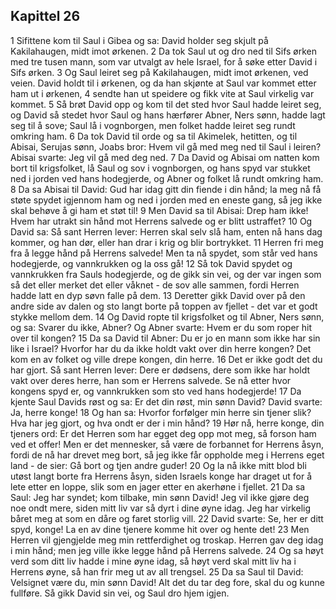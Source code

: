 ## Kapittel 26

1 Sifittene kom til Saul i Gibea og sa: David holder seg skjult på Kakilahaugen, midt imot ørkenen.
2 Da tok Saul ut og dro ned til Sifs ørken med tre tusen mann, som var utvalgt av hele Israel, for å søke etter David i Sifs ørken.
3 Og Saul leiret seg på Kakilahaugen, midt imot ørkenen, ved veien. David holdt til i ørkenen, og da han skjønte at Saul var kommet etter ham ut i ørkenen,
4 sendte han ut speidere og fikk vite at Saul virkelig var kommet.
5 Så brøt David opp og kom til det sted hvor Saul hadde leiret seg, og David så stedet hvor Saul og hans hærfører Abner, Ners sønn, hadde lagt seg til å sove; Saul lå i vognborgen, men folket hadde leiret seg rundt omkring ham.
6 Da tok David til orde og sa til Akimelek, hetitten, og til Abisai, Serujas sønn, Joabs bror: Hvem vil gå med meg ned til Saul i leiren? Abisai svarte: Jeg vil gå med deg ned.
7 Da David og Abisai om natten kom bort til krigsfolket, lå Saul og sov i vognborgen, og hans spyd var stukket ned i jorden ved hans hodegjerde, og Abner og folket lå rundt omkring ham.
8 Da sa Abisai til David: Gud har idag gitt din fiende i din hånd; la meg nå få støte spydet igjennom ham og ned i jorden med en eneste gang, så jeg ikke skal behøve å gi ham et støt til!
9 Men David sa til Abisai: Drep ham ikke! Hvem har utrakt sin hånd mot Herrens salvede og er blitt ustraffet?
10 Og David sa: Så sant Herren lever: Herren skal selv slå ham, enten nå hans dag kommer, og han dør, eller han drar i krig og blir bortrykket.
11 Herren fri meg fra å legge hånd på Herrens salvede! Men ta nå spydet, som står ved hans hodegjerde, og vannkrukken og la oss gå!
12 Så tok David spydet og vannkrukken fra Sauls hodegjerde, og de gikk sin vei, og der var ingen som så det eller merket det eller våknet - de sov alle sammen, fordi Herren hadde latt en dyp søvn falle på dem.
13 Deretter gikk David over på den andre side av dalen og sto langt borte på toppen av fjellet - det var et godt stykke mellom dem.
14 Og David ropte til krigsfolket og til Abner, Ners sønn, og sa: Svarer du ikke, Abner? Og Abner svarte: Hvem er du som roper hit over til kongen?
15 Da sa David til Abner: Du er jo en mann som ikke har sin like i Israel? Hvorfor har du da ikke holdt vakt over din herre kongen? Det kom en av folket og ville drepe kongen, din herre.
16 Det er ikke godt det du har gjort. Så sant Herren lever: Dere er dødsens, dere som ikke har holdt vakt over deres herre, han som er Herrens salvede. Se nå etter hvor kongens spyd er, og vannkrukken som sto ved hans hodegjerde!
17 Da kjente Saul Davids røst og sa: Er det din røst, min sønn David? David svarte: Ja, herre konge!
18 Og han sa: Hvorfor forfølger min herre sin tjener slik? Hva har jeg gjort, og hva ondt er der i min hånd?
19 Hør nå, herre konge, din tjeners ord: Er det Herren som har egget deg opp mot meg, så forson ham ved et offer! Men er det mennesker, så være de forbannet for Herrens åsyn, fordi de nå har drevet meg bort, så jeg ikke får oppholde meg i Herrens eget land - de sier: Gå bort og tjen andre guder!
20 Og la nå ikke mitt blod bli utøst langt borte fra Herrens åsyn, siden Israels konge har draget ut for å lete etter en loppe, slik som en jager etter en akerhøne i fjellet.
21 Da sa Saul: Jeg har syndet; kom tilbake, min sønn David! Jeg vil ikke gjøre deg noe ondt mere, siden mitt liv var så dyrt i dine øyne idag. Jeg har virkelig båret meg at som en dåre og faret storlig vill.
22 David svarte: Se, her er ditt spyd, konge! La en av dine tjenere komme hit over og hente det!
23 Men Herren vil gjengjelde meg min rettferdighet og troskap. Herren gav deg idag i min hånd; men jeg ville ikke legge hånd på Herrens salvede.
24 Og sa høyt verd som ditt liv hadde i mine øyne idag, så høyt verd skal mitt liv ha i Herrens øyne, så han frir meg ut av all trengsel.
25 Da sa Saul til David: Velsignet være du, min sønn David! Alt det du tar deg fore, skal du og kunne fullføre. Så gikk David sin vei, og Saul dro hjem igjen.
